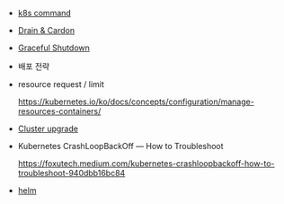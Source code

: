 * [k8s command](https://github.com/gnosia93/eks-on-aws/blob/main/tutorial/k8s-op-cmd.md)

* [Drain & Cardon](https://velog.io/@koo8624/Kubernetes-Drain-Cordon-and-Uncordon)

* [Graceful Shutdown](https://waspro.tistory.com/682)

* 배포 전략
  
* resource request / limit 

  https://kubernetes.io/ko/docs/concepts/configuration/manage-resources-containers/ 

* [Cluster upgrade](https://jerryljh.tistory.com/86)

* Kubernetes CrashLoopBackOff — How to Troubleshoot

  https://foxutech.medium.com/kubernetes-crashloopbackoff-how-to-troubleshoot-940dbb16bc84
  
* [helm](https://github.com/gnosia93/eks-on-aws/blob/main/tutorial/study-helm.md)
